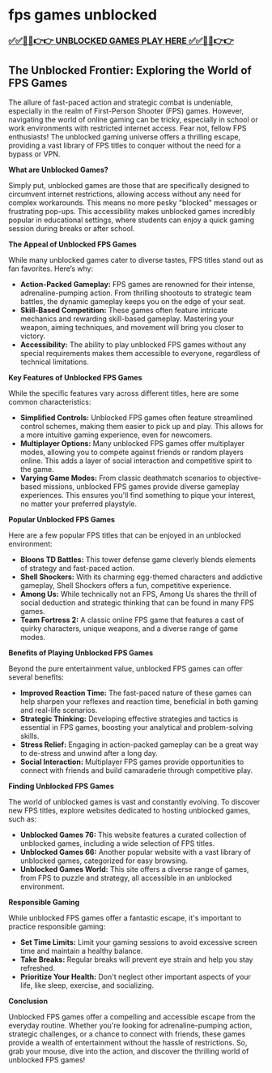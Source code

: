 # fps games unblocked

### [✅✅🔴🔴👉👉 UNBLOCKED GAMES PLAY HERE ✅✅🔴🔴👉👉](https://topstoryindia.com)

## The Unblocked Frontier: Exploring the World of FPS Games

The allure of fast-paced action and strategic combat is undeniable, especially in the realm of First-Person Shooter (FPS) games. However, navigating the world of online gaming can be tricky, especially in school or work environments with restricted internet access.  Fear not, fellow FPS enthusiasts! The unblocked gaming universe offers a thrilling escape, providing a vast library of FPS titles to conquer without the need for a bypass or VPN. 

**What are Unblocked Games?**

Simply put, unblocked games are those that are specifically designed to circumvent internet restrictions, allowing access without any need for complex workarounds. This means no more pesky "blocked" messages or frustrating pop-ups. This accessibility makes unblocked games incredibly popular in educational settings, where students can enjoy a quick gaming session during breaks or after school. 

**The Appeal of Unblocked FPS Games**

While many unblocked games cater to diverse tastes, FPS titles stand out as fan favorites. Here’s why:

* **Action-Packed Gameplay:** FPS games are renowned for their intense, adrenaline-pumping action. From thrilling shootouts to strategic team battles, the dynamic gameplay keeps you on the edge of your seat.
* **Skill-Based Competition:** These games often feature intricate mechanics and rewarding skill-based gameplay. Mastering your weapon, aiming techniques, and movement will bring you closer to victory. 
* **Accessibility:** The ability to play unblocked FPS games without any special requirements makes them accessible to everyone, regardless of technical limitations. 

**Key Features of Unblocked FPS Games**

While the specific features vary across different titles, here are some common characteristics:

* **Simplified Controls:**  Unblocked FPS games often feature streamlined control schemes, making them easier to pick up and play. This allows for a more intuitive gaming experience, even for newcomers.
* **Multiplayer Options:** Many unblocked FPS games offer multiplayer modes, allowing you to compete against friends or random players online. This adds a layer of social interaction and competitive spirit to the game.
* **Varying Game Modes:** From classic deathmatch scenarios to objective-based missions, unblocked FPS games provide diverse gameplay experiences. This ensures you'll find something to pique your interest, no matter your preferred playstyle.

**Popular Unblocked FPS Games**

Here are a few popular FPS titles that can be enjoyed in an unblocked environment:

* **Bloons TD Battles:** This tower defense game cleverly blends elements of strategy and fast-paced action. 
* **Shell Shockers:** With its charming egg-themed characters and addictive gameplay, Shell Shockers offers a fun, competitive experience.
* **Among Us:** While technically not an FPS, Among Us shares the thrill of social deduction and strategic thinking that can be found in many FPS games.
* **Team Fortress 2:** A classic online FPS game that features a cast of quirky characters, unique weapons, and a diverse range of game modes.

**Benefits of Playing Unblocked FPS Games**

Beyond the pure entertainment value, unblocked FPS games can offer several benefits:

* **Improved Reaction Time:** The fast-paced nature of these games can help sharpen your reflexes and reaction time, beneficial in both gaming and real-life scenarios.
* **Strategic Thinking:** Developing effective strategies and tactics is essential in FPS games, boosting your analytical and problem-solving skills.
* **Stress Relief:**  Engaging in action-packed gameplay can be a great way to de-stress and unwind after a long day.
* **Social Interaction:** Multiplayer FPS games provide opportunities to connect with friends and build camaraderie through competitive play.

**Finding Unblocked FPS Games**

The world of unblocked games is vast and constantly evolving. To discover new FPS titles, explore websites dedicated to hosting unblocked games, such as:

* **Unblocked Games 76:** This website features a curated collection of unblocked games, including a wide selection of FPS titles.
* **Unblocked Games 66:** Another popular website with a vast library of unblocked games, categorized for easy browsing.
* **Unblocked Games World:** This site offers a diverse range of games, from FPS to puzzle and strategy, all accessible in an unblocked environment.

**Responsible Gaming**

While unblocked FPS games offer a fantastic escape, it's important to practice responsible gaming:

* **Set Time Limits:** Limit your gaming sessions to avoid excessive screen time and maintain a healthy balance.
* **Take Breaks:**  Regular breaks will prevent eye strain and help you stay refreshed.
* **Prioritize Your Health:**  Don't neglect other important aspects of your life, like sleep, exercise, and socializing.

**Conclusion**

Unblocked FPS games offer a compelling and accessible escape from the everyday routine. Whether you're looking for adrenaline-pumping action, strategic challenges, or a chance to connect with friends, these games provide a wealth of entertainment without the hassle of restrictions. So, grab your mouse, dive into the action, and discover the thrilling world of unblocked FPS games! 
